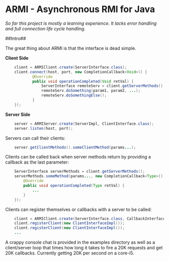 ARMI - Asynchronous RMI for Java
=================================

*So far this project is mostly a learning experience.  It lacks error handling and full connection life cycle handling.*

##Intro##

The great thing about ARMI is that the interface is dead simple.

**Client Side**

```java
    client = ARMIClient.create(ServerInterface.class);
    client.connect(host, port, new CompletionCallback<Void>() {
			@Override
			public void operationCompleted(Void retVal) {
			    ServerInterface remoteServ = client.getServerMethods();
			    remoteServ.doSomething(param1, param2, ...);
			    remoteServ.doSomethingElse();
			}
	});
```

**Server Side**

```java
    server = ARMIServer.create(ServerImpl, ClientInterface.class);
    server.listen(host, port);
```

Servers can call their clients:

```java
    server.getClientMethods().someClientMethod(params...);
```

Clients can be called back when server methods return by providing a callback as the last parameter:

```java
    ServerInterface serverMethods = client.getServerMethods();
    serverMethods.someMethod(params..., new CompletionCallback<Type>() {
        @Override
        public void operationCompleted(Type retVal) {
            ...
        }
    });
```
    
Clients can register themselves or callbacks with a server to be called:

```java
    client = ARMIClient.create(ServerInterface.class, CallbackInterface.class);
    client.registerClient(new ClientInterfaceImpl());
    client.registerClient(new ClientInterfaceImpl());
    ...
```
    
A crappy console chat is provided in the examples directory as well as a client/server loop that times how long it takes 
to fire a 20K requests and get 20K callbacks.  Currently getting 20K per second on a core-i5.